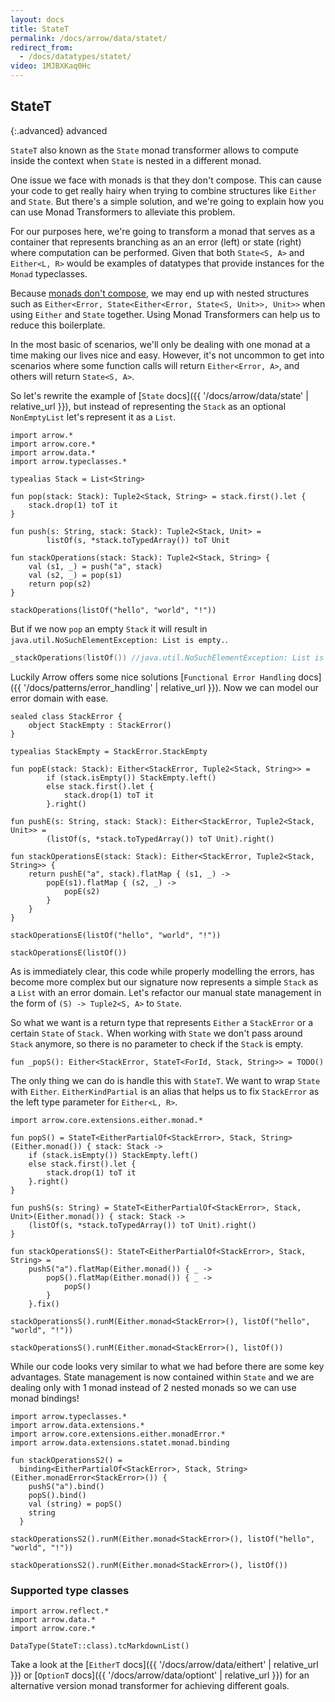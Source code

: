 ```yaml
---
layout: docs
title: StateT
permalink: /docs/arrow/data/statet/
redirect_from:
  - /docs/datatypes/statet/
video: 1MJBXKaq0Hc
---
```


## StateT

{:.advanced}
advanced

`StateT` also known as the `State` monad transformer allows to compute inside the context when `State` is nested in a different monad.

One issue we face with monads is that they don't compose. This can cause your code to get really hairy when trying to combine structures like `Either` and `State`. But there's a simple solution, and we're going to explain how you can use Monad Transformers to alleviate this problem.

For our purposes here, we're going to transform a monad that serves as a container that represents branching as an an error (left) or state (right) where computation can be performed. Given that both `State<S, A>` and `Either<L, R>` would be examples of datatypes that provide instances for the `Monad` typeclasses.

Because [monads don't compose](http://tonymorris.github.io/blog/posts/monads-do-not-compose/), we may end up with nested structures such as `Either<Error, State<Either<Error, State<S, Unit>>, Unit>>` when using `Either` and `State` together. Using Monad Transformers can help us to reduce this boilerplate.

In the most basic of scenarios, we'll only be dealing with one monad at a time making our lives nice and easy. However, it's not uncommon to get into scenarios where some function calls will return `Either<Error, A>`, and others will return `State<S, A>`.

So let's rewrite the example of [`State` docs]({{ '/docs/arrow/data/state' | relative_url }}), but instead of representing the `Stack` as an optional `NonEmptyList` let's represent it as a `List`.

```kotlin:ank:silent
import arrow.*
import arrow.core.*
import arrow.data.*
import arrow.typeclasses.*

typealias Stack = List<String>

fun pop(stack: Stack): Tuple2<Stack, String> = stack.first().let {
    stack.drop(1) toT it
}

fun push(s: String, stack: Stack): Tuple2<Stack, Unit> =
        listOf(s, *stack.toTypedArray()) toT Unit

fun stackOperations(stack: Stack): Tuple2<Stack, String> {
    val (s1, _) = push("a", stack)
    val (s2, _) = pop(s1)
    return pop(s2)
}
```

```kotlin:ank
stackOperations(listOf("hello", "world", "!"))
```

But if we now `pop` an empty `Stack` it will result in `java.util.NoSuchElementException: List is empty.`.

```kotlin
_stackOperations(listOf()) //java.util.NoSuchElementException: List is empty.
```

Luckily Arrow offers some nice solutions [`Functional Error Handling` docs]({{ '/docs/patterns/error_handling' | relative_url }}).
Now we can model our error domain with ease.

```kotlin:ank:silent
sealed class StackError {
    object StackEmpty : StackError()
}

typealias StackEmpty = StackError.StackEmpty

fun popE(stack: Stack): Either<StackError, Tuple2<Stack, String>> =
        if (stack.isEmpty()) StackEmpty.left()
        else stack.first().let {
            stack.drop(1) toT it
        }.right()

fun pushE(s: String, stack: Stack): Either<StackError, Tuple2<Stack, Unit>> =
        (listOf(s, *stack.toTypedArray()) toT Unit).right()

fun stackOperationsE(stack: Stack): Either<StackError, Tuple2<Stack, String>> {
    return pushE("a", stack).flatMap { (s1, _) ->
        popE(s1).flatMap { (s2, _) ->
            popE(s2)
        }
    }
}
```
```kotlin:ank
stackOperationsE(listOf("hello", "world", "!"))
```
```kotlin:ank
stackOperationsE(listOf())
```

As is immediately clear, this code while properly modelling the errors, has become more complex but our signature now represents a simple `Stack` as a `List` with an error domain.
Let's refactor our manual state management in the form of `(S) -> Tuple2<S, A>` to `State`.

So what we want is a return type that represents `Either` a `StackError` or a certain `State` of `Stack.` When working with `State` we don't pass around `Stack` anymore, so there is no parameter to check if the `Stack` is empty.

```kotlin:ank:silent
fun _popS(): Either<StackError, StateT<ForId, Stack, String>> = TODO()
```

The only thing we can do is handle this with `StateT`. We want to wrap `State` with `Either`.
`EitherKindPartial` is an alias that helps us to fix `StackError` as the left type parameter for `Either<L, R>`.

```kotlin:ank
import arrow.core.extensions.either.monad.*

fun popS() = StateT<EitherPartialOf<StackError>, Stack, String>(Either.monad()) { stack: Stack ->
    if (stack.isEmpty()) StackEmpty.left()
    else stack.first().let {
        stack.drop(1) toT it
    }.right()
}

fun pushS(s: String) = StateT<EitherPartialOf<StackError>, Stack, Unit>(Either.monad()) { stack: Stack ->
    (listOf(s, *stack.toTypedArray()) toT Unit).right()
}

fun stackOperationsS(): StateT<EitherPartialOf<StackError>, Stack, String> =
    pushS("a").flatMap(Either.monad()) { _ ->
        popS().flatMap(Either.monad()) { _ ->
            popS()
        }
    }.fix()

stackOperationsS().runM(Either.monad<StackError>(), listOf("hello", "world", "!"))
```
```kotlin:ank
stackOperationsS().runM(Either.monad<StackError>(), listOf())
```

While our code looks very similar to what we had before there are some key advantages. State management is now contained within `State` and we are dealing only with 1 monad instead of 2 nested monads so we can use monad bindings!

```kotlin:ank
import arrow.typeclasses.*
import arrow.data.extensions.*
import arrow.core.extensions.either.monadError.*
import arrow.data.extensions.statet.monad.binding

fun stackOperationsS2() =
  binding<EitherPartialOf<StackError>, Stack, String>(Either.monadError<StackError>()) {
    pushS("a").bind()
    popS().bind()
    val (string) = popS()
    string
  }

stackOperationsS2().runM(Either.monad<StackError>(), listOf("hello", "world", "!"))
```

```kotlin:ank
stackOperationsS2().runM(Either.monad<StackError>(), listOf())
```

### Supported type classes

```kotlin:ank:replace
import arrow.reflect.*
import arrow.data.*
import arrow.core.*

DataType(StateT::class).tcMarkdownList()
```

Take a look at the [`EitherT` docs]({{ '/docs/arrow/data/eithert' | relative_url }}) or [`OptionT` docs]({{ '/docs/arrow/data/optiont' | relative_url }}) for an alternative version monad transformer for achieving different goals.

